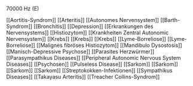 70000 Hz (E)

[[Aortitis-Syndrom]]
[[Arteritis]]
[[Autonomes Nervensystem]]
[[Barth-Syndrom]]
[[Bronchitis]]
[[Depression]]
[[Erkrankungen des Nervensystems]]
[[Histiozytom]]
[[Krankheiten Zentral Autonomic Nervensystem]]
[[Krebs]]
[[Krebs]]
[[Krebs]]
[[Lyme-Borreliose]]
[[Lyme-Borreliose]]
[[Malignes fibröses Histiozytom]]
[[Mandibulo Dysostosis]]
[[Manisch-Depressive Psychose]]
[[Parasites Herzwürmer]]
[[Parasympathikus Diseases]]
[[Peripheral Autonomic Nervous System Diseases]]
[[Psychosen]]
[[Pulseless Disease]]
[[Sarkom]]
[[Sarkom]]
[[Sarkom]]
[[Sarkom]]
[[Streptokokken-Infektionen]]
[[Sympathikus Diseases]]
[[Takayasu Arteritis]]
[[Treacher Collins-Syndrom]]